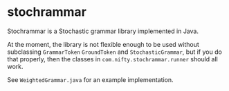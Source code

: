 # stochrammar
Stochrammar is a Stochastic grammar library implemented in Java. 

At the moment, the library is not flexible enough to be used without subclassing `GrammarToken` `GroundToken` and
`StochasticGrammar`, but if you do that properly, then the classes in `com.nifty.stochrammar.runner` should all work.

See `WeightedGrammar.java` for an example implementation.
